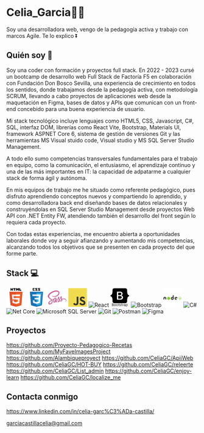 # Celia_Garcia👩‍💻

Soy una desarrolladora web, vengo de la pedagogía activa y trabajo con marcos Agile. Te lo explico ⏬

## Quién soy 🤔

Soy una coder con formación y proyectos full stack. En 2022 - 2023 cursé un bootcamp de desarrollo web Full Stack de Factoría F5 en colaboración con Fundación Don Bosco Sevilla, una experiencia de crecimiento en todos los sentidos, donde trabajamos desde la pedagogía activa, con metodología SCRUM, llevando a cabo proyectos de aplicaciones web desde la maquetación en Figma, bases de datos y APIs que comunican con un front-end concebido para una buena experiencia de usuario.

Mi stack tecnológico incluye lenguajes como HTML5, CSS, Javascript, C#, SQL, interfaz DOM, librerías como React Vite, Bootstrap, Materials UI, framework ASPNET Core 6, sistema de gestión de versiones Git y las herramientas MS Visual stuido code, Visual studio y MS SQL Server Studio Management.

A todo ello sumo competencias transversales fundamentales para el trabajo en equipo, como la comunicación, el entusiasmo, el aprendizaje continuo y una de las más importantes en IT: la capacidad de adpatarme a cualquier stack de forma ágil y autónoma.

En mis equipos de trabajo me he situado como referente pedagógico, pues disfruto aprendiendo conceptos nuevos y compartiendo lo aprendido, y como desarrolladora back end diseñando bases de datos relacionales y construyéndolas en SQL Server Studio Management desde proyectos Web API con .NET Entity FW, atendiendo también el desarrollo del front según lo requiera cada proyecto.

Con todas estas experiencias, me encuentro abierta a oportunidades laborales donde voy a seguir afianzando y aumentando mis competencias, alcanzando todos los objetivos que se presenten en cada proyecto del que forme parte.

## Stack 💻

<div style="display:flex, flexdirection:row"><img style="width:50px" src="https://raw.githubusercontent.com/devicons/devicon/master/icons/html5/html5-original-wordmark.svg"  alt="HTML5"/>
<img style="width:50px" src="https://raw.githubusercontent.com/devicons/devicon/master/icons/css3/css3-original-wordmark.svg"  alt="CSS"/>
<img style="width:50px" src="https://raw.githubusercontent.com/devicons/devicon/master/icons/sass/sass-original.svg"  alt="Sass"/>
<img style="width:50px" src="https://raw.githubusercontent.com/devicons/devicon/master/icons/javascript/javascript-original.svg"  alt="JavaScript"/>
<img style="width:50px" src="https://cdn.worldvectorlogo.com/logos/react-1.svg"  alt="React"/>
<img style="width:50px" src="https://raw.githubusercontent.com/devicons/devicon/master/icons/bootstrap/bootstrap-plain-wordmark.svg"  alt="Bootstrap"/>
<img style="width:50px" src="https://pbs.twimg.com/profile_images/610586699798835201/OuezNT-e_400x400.png"  alt="Bootstrap"/>
<img style="width:50px" src="https://raw.githubusercontent.com/devicons/devicon/master/icons/nodejs/nodejs-original-wordmark.svg"  alt="Node"/>
<img style="width:50px" src="https://cdn.cdnlogo.com/logos/c/27/c.svg"  alt="C#"/>
<img style="width:50px" src="https://upload.wikimedia.org/wikipedia/commons/thumb/e/ee/.NET_Core_Logo.svg/768px-.NET_Core_Logo.svg.png"  alt="Net Core"/>
<img style="width:50px" src="https://www.svgrepo.com/show/303229/microsoft-sql-server-logo.svg"  alt="Microsoft SQL Server"/>
<img style="width:50px" 
src="https://camo.githubusercontent.com/fbfcb9e3dc648adc93bef37c718db16c52f617ad055a26de6dc3c21865c3321d/68747470733a2f2f7777772e766563746f726c6f676f2e7a6f6e652f6c6f676f732f6769742d73636d2f6769742d73636d2d69636f6e2e737667" alt="Git"/>
<img style="width:50px" src="https://camo.githubusercontent.com/93b32389bf746009ca2370de7fe06c3b5146f4c99d99df65994f9ced0ba41685/68747470733a2f2f7777772e766563746f726c6f676f2e7a6f6e652f6c6f676f732f676574706f73746d616e2f676574706f73746d616e2d69636f6e2e737667" alt="Postman"/>
<img style="width:50px" src="https://camo.githubusercontent.com/ed93c2b000a76ceaad1503e7eb9356591b885227e82a36a005b9d3498b303ba5/68747470733a2f2f7777772e766563746f726c6f676f2e7a6f6e652f6c6f676f732f6669676d612f6669676d612d69636f6e2e737667" alt="Figma"/>

</div>

## Proyectos 

https://github.com/Proyecto-Pedagogico-Recetas
https://github.com/MyFaveImagesProject
https://github.com/Alambiqueproyect
https://github.com/CeliaGC/ApiiWeb
https://github.com/CeliaGC/HOT-BUY
https://github.com/CeliaGC/releerte
https://github.com/CeliaGC/List_admin
https://github.com/CeliaGC/enjoy-learn
https://github.com/CeliaGC/localize_me

## Contacta conmigo

https://www.linkedin.com/in/celia-garc%C3%ADa-castilla/

garciacastillacelia@gmail.com

